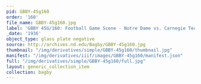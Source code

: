 ```yaml
---
pid: GBBY-45g160
order: '160'
file_name: GBBY-45g160.jpg
label: 'GBBY 45G/160: Football Game Scene - Notre Dame vs. Carnegie Tech - 1936'
_date: '1936'
object_type: glass plate negative
source: http://archives.nd.edu/Bagby/GBBY-45g160.jpg
thumbnail: "/img/derivatives/simple/GBBY-45g160/thumbnail.jpg"
manifest: "/img/derivatives/iiif/images/GBBY-45g160/manifest.json"
full: "/img/derivatives/simple/GBBY-45g160/full.jpg"
layout: generic_collection_item
collection: bagby
---
```

